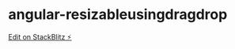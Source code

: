 # angular-resizableusingdragdrop

[Edit on StackBlitz ⚡️](https://stackblitz.com/edit/angular-resizableusingdragdrop)